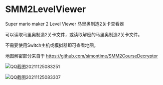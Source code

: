 # SMM2LevelViewer
Super mario maker 2 Level Viewer 马里奥制造2关卡查看器

可以读取马里奥制造2关卡文件，或读取解密的马里奥制造2关卡文件。

不需要使用Switch主机或模拟器即可查看地图。

地图解密部分来自于
https://github.com/simontime/SMM2CourseDecryptor

![QQ截图20211125083251](https://user-images.githubusercontent.com/20100838/143375900-3bf0d6cf-4d60-4a26-bb08-94a25e4a17c0.png)

![QQ截图20211125083307](https://user-images.githubusercontent.com/20100838/143375907-25de277e-a922-445c-832b-d5cef2d6c4c0.png)
